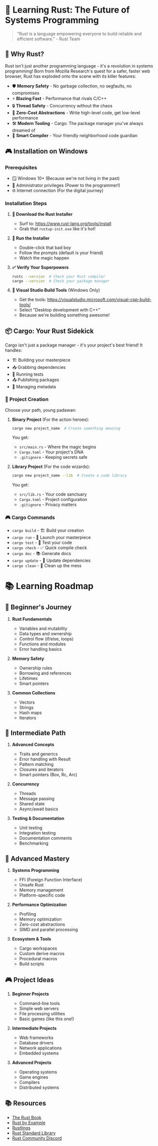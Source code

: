 # 🦀 Learning Rust: The Future of Systems Programming

> "Rust is a language empowering everyone to build reliable and efficient software." - Rust Team

## 🚀 Why Rust?

Rust isn't just another programming language - it's a revolution in systems programming! Born from Mozilla Research's quest for a safer, faster web browser, Rust has exploded onto the scene with its killer features:

- 🛡️ **Memory Safety** - No garbage collection, no segfaults, no compromises
- ⚡ **Blazing Fast** - Performance that rivals C/C++
- 🔒 **Thread Safety** - Concurrency without the chaos
- 🎯 **Zero-Cost Abstractions** - Write high-level code, get low-level performance
- 🛠️ **Modern Tooling** - Cargo: The package manager you've always dreamed of
- 🧠 **Smart Compiler** - Your friendly neighborhood code guardian

## 🎮 Installation on Windows

### Prerequisites

- 🪟 Windows 10+ (Because we're not living in the past)
- 👑 Administrator privileges (Power to the programmer!)
- 🌐 Internet connection (For the digital journey)

### Installation Steps

1. **🎯 Download the Rust Installer**

   - Surf to: https://www.rust-lang.org/tools/install
   - Grab that `rustup-init.exe` like it's hot!

2. **🚀 Run the Installer**

   - Double-click that bad boy
   - Follow the prompts (default is your friend)
   - Watch the magic happen

3. **✅ Verify Your Superpowers**

   ```bash
   rustc --version  # Check your Rust compiler
   cargo --version  # Check your package manager
   ```

4. **🔧 Visual Studio Build Tools** (Windows Only)
   - Get the tools: https://visualstudio.microsoft.com/visual-cpp-build-tools/
   - Select "Desktop development with C++"
   - Because we're building something awesome!

## 📦 Cargo: Your Rust Sidekick

Cargo isn't just a package manager - it's your project's best friend! It handles:

- 🏗️ Building your masterpiece
- 📥 Grabbing dependencies
- 🧪 Running tests
- 📤 Publishing packages
- 📝 Managing metadata

### 🎯 Project Creation

Choose your path, young padawan:

1. **Binary Project** (For the action heroes):

   ```bash
   cargo new project_name  # Create something amazing
   ```

   You get:

   - `src/main.rs` - Where the magic begins
   - `Cargo.toml` - Your project's DNA
   - `.gitignore` - Keeping secrets safe

2. **Library Project** (For the code wizards):
   ```bash
   cargo new project_name --lib  # Create a code library
   ```
   You get:
   - `src/lib.rs` - Your code sanctuary
   - `Cargo.toml` - Project configuration
   - `.gitignore` - Privacy matters

### 🎮 Cargo Commands

- `cargo build` - 🏗️ Build your creation
- `cargo run` - 🚀 Launch your masterpiece
- `cargo test` - 🧪 Test your code
- `cargo check` - ✅ Quick compile check
- `cargo doc` - 📚 Generate docs
- `cargo update` - 🔄 Update dependencies
- `cargo clean` - 🧹 Clean up the mess

# 📚 Learning Roadmap

## 🚀 Beginner's Journey

1. **Rust Fundamentals**

   - Variables and mutability
   - Data types and ownership
   - Control flow (if/else, loops)
   - Functions and modules
   - Error handling basics

2. **Memory Safety**

   - Ownership rules
   - Borrowing and references
   - Lifetimes
   - Smart pointers

3. **Common Collections**
   - Vectors
   - Strings
   - Hash maps
   - Iterators

## 🎯 Intermediate Path

1. **Advanced Concepts**

   - Traits and generics
   - Error handling with Result
   - Pattern matching
   - Closures and iterators
   - Smart pointers (Box, Rc, Arc)

2. **Concurrency**

   - Threads
   - Message passing
   - Shared state
   - Async/await basics

3. **Testing & Documentation**
   - Unit testing
   - Integration testing
   - Documentation comments
   - Benchmarking

## 🌟 Advanced Mastery

1. **Systems Programming**

   - FFI (Foreign Function Interface)
   - Unsafe Rust
   - Memory management
   - Platform-specific code

2. **Performance Optimization**

   - Profiling
   - Memory optimization
   - Zero-cost abstractions
   - SIMD and parallel processing

3. **Ecosystem & Tools**
   - Cargo workspaces
   - Custom derive macros
   - Procedural macros
   - Build scripts

## 🎮 Project Ideas

1. **Beginner Projects**

   - Command-line tools
   - Simple web servers
   - File processing utilities
   - Basic games (like this one!)

2. **Intermediate Projects**

   - Web frameworks
   - Database drivers
   - Network applications
   - Embedded systems

3. **Advanced Projects**
   - Operating systems
   - Game engines
   - Compilers
   - Distributed systems

## 📚 Resources

- [The Rust Book](https://doc.rust-lang.org/book/)
- [Rust by Example](https://doc.rust-lang.org/rust-by-example/)
- [Rustlings](https://github.com/rust-lang/rustlings)
- [Rust Standard Library](https://doc.rust-lang.org/std/)
- [Rust Community Discord](https://discord.gg/rust-lang)
